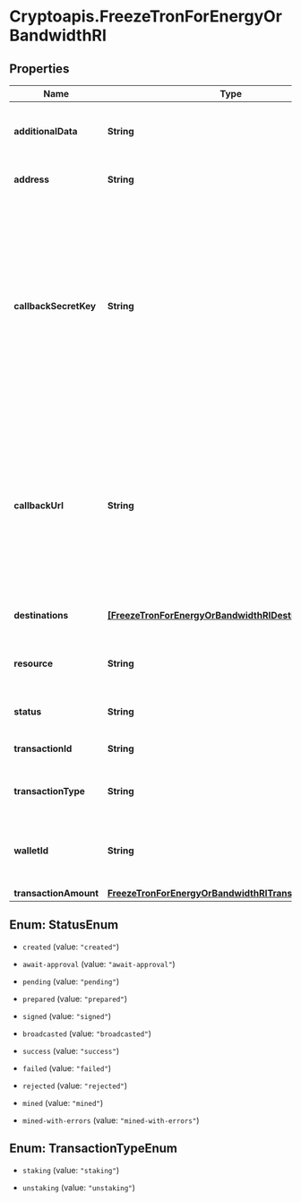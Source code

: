 # Cryptoapis.FreezeTronForEnergyOrBandwidthRI

## Properties

Name | Type | Description | Notes
------------ | ------------- | ------------- | -------------
**additionalData** | **String** | Defines a transaction note with additional details | [optional] 
**address** | **String** | Defines the sender&#39;s public address. | 
**callbackSecretKey** | **String** | Represents the Secret Key value provided by the customer. This field is used for security purposes during the callback notification, in order to prove the sender of the callback as Crypto APIs. For more information please see our Documentation. | [optional] 
**callbackUrl** | **String** | Represents the URL that is set by the customer where the callback will be received at. The callback notification will be received only if and when the event occurs. We support ONLY httpS type of protocol. | [optional] 
**destinations** | [**[FreezeTronForEnergyOrBandwidthRIDestinationsInner]**](FreezeTronForEnergyOrBandwidthRIDestinationsInner.md) | Defines the destination of the transaction | 
**resource** | **String** | Defines the resource staking for (eg. Bandwidth, Energy) | 
**status** | **String** | Represents the status of the transaction. | 
**transactionId** | **String** | Defines the created transaction | 
**transactionType** | **String** | Defines the type of the transacted units. | 
**walletId** | **String** | Represents the sender&#39;s specific and unique Wallet ID of the sender. | 
**transactionAmount** | [**FreezeTronForEnergyOrBandwidthRITransactionAmount**](FreezeTronForEnergyOrBandwidthRITransactionAmount.md) |  | 



## Enum: StatusEnum


* `created` (value: `"created"`)

* `await-approval` (value: `"await-approval"`)

* `pending` (value: `"pending"`)

* `prepared` (value: `"prepared"`)

* `signed` (value: `"signed"`)

* `broadcasted` (value: `"broadcasted"`)

* `success` (value: `"success"`)

* `failed` (value: `"failed"`)

* `rejected` (value: `"rejected"`)

* `mined` (value: `"mined"`)

* `mined-with-errors` (value: `"mined-with-errors"`)





## Enum: TransactionTypeEnum


* `staking` (value: `"staking"`)

* `unstaking` (value: `"unstaking"`)




